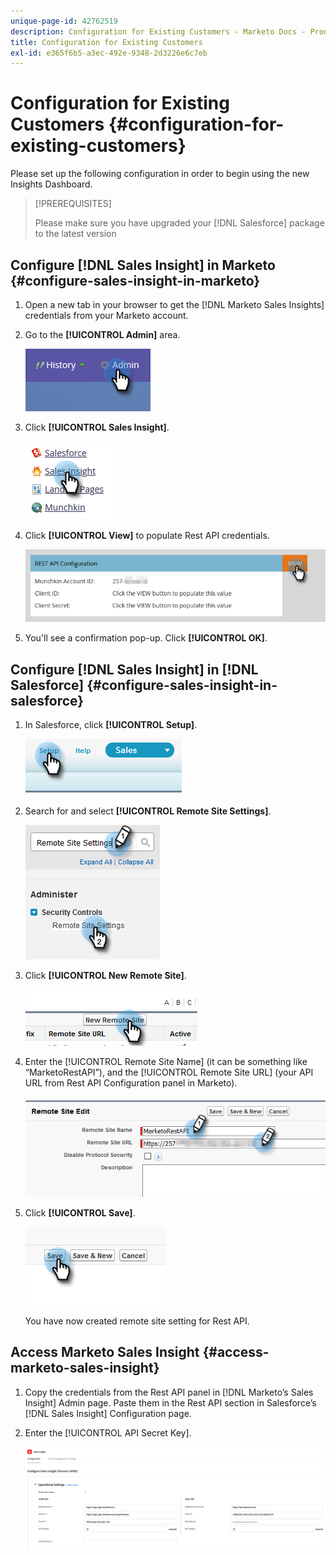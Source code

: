 ```yaml
---
unique-page-id: 42762519
description: Configuration for Existing Customers - Marketo Docs - Product Documentation
title: Configuration for Existing Customers
exl-id: e365f6b5-a3ec-492e-9348-2d3226e6c7eb
---
```

# Configuration for Existing Customers {#configuration-for-existing-customers}

Please set up the following configuration in order to begin using the new Insights Dashboard.

>[!PREREQUISITES]
>
>Please make sure you have upgraded your [!DNL Salesforce] package to the latest version

## Configure [!DNL Sales Insight] in Marketo {#configure-sales-insight-in-marketo}

1. Open a new tab in your browser to get the [!DNL Marketo Sales Insights] credentials from your Marketo account.

1. Go to the **[!UICONTROL Admin]** area.

   ![](assets/configuration-for-existing-customers-1.png)

1. Click **[!UICONTROL Sales Insight]**.

   ![](assets/configuration-for-existing-customers-2.png)

1. Click **[!UICONTROL View]** to populate Rest API credentials.

   ![](assets/configuration-for-existing-customers-3.png)

1. You'll see a confirmation pop-up. Click **[!UICONTROL OK]**.

## Configure [!DNL Sales Insight] in [!DNL Salesforce] {#configure-sales-insight-in-salesforce}

1. In Salesforce, click **[!UICONTROL Setup]**.

   ![](assets/configuration-for-existing-customers-4.png)

1. Search for and select **[!UICONTROL Remote Site Settings]**.

   ![](assets/configuration-for-existing-customers-5.png)

1. Click **[!UICONTROL New Remote Site]**.

   ![](assets/configuration-for-existing-customers-6.png)

1. Enter the [!UICONTROL Remote Site Name] (it can be something like “MarketoRestAPI”), and the [!UICONTROL Remote Site URL] (your API URL from Rest API Configuration panel in Marketo).

   ![](assets/configuration-for-existing-customers-7.png)

1. Click **[!UICONTROL Save]**.

   ![](assets/configuration-for-existing-customers-8.png)

   You have now created remote site setting for Rest API.

## Access Marketo Sales Insight {#access-marketo-sales-insight}

1. Copy the credentials from the Rest API panel in [!DNL Marketo’s Sales Insight] Admin page. Paste them in the Rest API section in Salesforce’s [!DNL Sales Insight] Configuration page.

1. Enter the [!UICONTROL API Secret Key].

   ![](assets/configuration-for-existing-customers-9.png)
